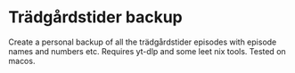 # Trädgårdstider backup
Create a personal backup of all the trädgårdstider episodes with episode names and numbers etc.
Requires yt-dlp and some leet nix tools. Tested on macos.
